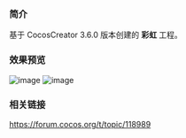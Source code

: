 ### 简介
基于 CocosCreator 3.6.0 版本创建的 **彩虹** 工程。

### 效果预览
![image](../../../image/202202/2022022411.png)
![image](../../../image/202202/2022022412.png)

### 相关链接
https://forum.cocos.org/t/topic/118989